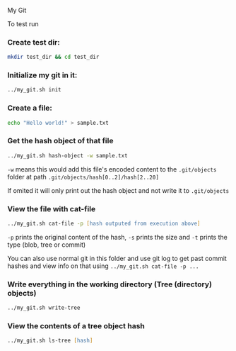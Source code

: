 My Git

To test run

### Create test dir:

```zsh
mkdir test_dir && cd test_dir
```

### Initialize my git in it:

```zsh
../my_git.sh init
```

### Create a file:

```zsh
echo "Hello world!" > sample.txt
```

### Get the hash object of that file

```zsh
../my_git.sh hash-object -w sample.txt
```

`-w` means this would add this file's encoded content to the `.git/objects` folder at path `.git/objects/hash[0..2]/hash[2..20]`

If omited it will only print out the hash object and not write it to `.git/objects`

### View the file with cat-file

```zsh
../my_git.sh cat-file -p [hash outputed from execution above]
```

`-p` prints the original content of the hash, `-s` prints the size and `-t` prints the type (blob, tree or commit)

You can also use normal git in this folder and use git log to get past commit hashes and view info on that using `../my_git.sh cat-file -p ...`

### Write everything in the working directory (Tree (directory) objects)

```zsh
../my_git.sh write-tree
```

### View the contents of a tree object hash

```zsh
../my_git.sh ls-tree [hash]
```
